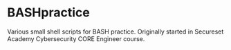 # BASHpractice
Various small shell scripts for BASH practice.  Originally started in Secureset Academy Cybersecurity CORE Engineer course.
